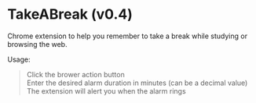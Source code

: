 # TakeABreak (v0.4)
Chrome extension to help you remember to take a break while studying or browsing the web.

Usage:  
> Click the brower action button  
> Enter the desired alarm duration in minutes (can be a decimal value)  
> The extension will alert you when the alarm rings
